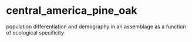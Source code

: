 # central_america_pine_oak
population differentiation and demography in an assemblage as a function of ecological specificity 
